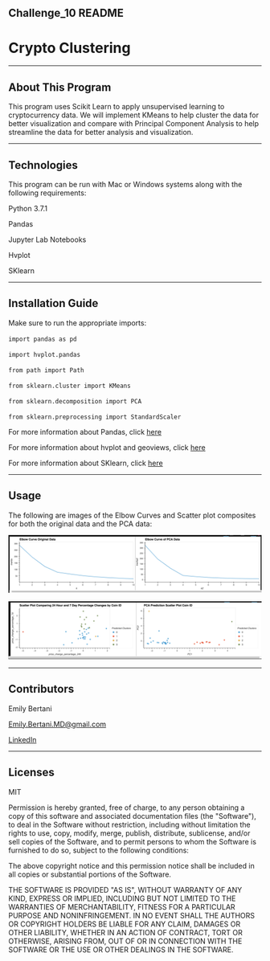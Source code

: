 ## Challenge_10 README

# Crypto Clustering

---

## About This Program

This program uses Scikit Learn to apply unsupervised learning to cryptocurrency data. We will implement KMeans to help cluster the data for better visualization and compare with Principal Component Analysis to help streamline the data for better analysis and visualization. 

---

## Technologies

This program can be run with Mac or Windows systems along with the following requirements:

Python 3.7.1

Pandas

Jupyter Lab Notebooks

Hvplot

SKlearn


---


## Installation Guide

Make sure to run the appropriate imports:

`import pandas as pd`

`import hvplot.pandas`

`from path import Path`

`from sklearn.cluster import KMeans`

`from sklearn.decomposition import PCA`

`from sklearn.preprocessing import StandardScaler`



For more information about Pandas, click [here](https://pandas.pydata.org/)

For more information about hvplot and geoviews, click [here](https://hvplot.holoviz.org/)

For more information about SKlearn, click [here](https://scikit-learn.org/stable/)


---


## Usage


The following are images of the Elbow Curves and Scatter plot composites for both the original data and the PCA data:

![Composite Elbow Curve](https://github.com/EmilyBertani/Challenge_10/blob/main/Challenge_10_Starter_Code/Composite_Elbow_Curve.png)

![Composite Scatter Plot](https://github.com/EmilyBertani/Challenge_10/blob/main/Challenge_10_Starter_Code/Composite_Scatter_Plot.png)


---


## Contributors

Emily Bertani

Emily.Bertani.MD@gmail.com

[LinkedIn](https://www.linkedin.com/feed/)


---


## Licenses

MIT

Permission is hereby granted, free of charge, to any person obtaining a copy of this software and associated documentation files (the "Software"), to deal in the Software without restriction, including without limitation the rights to use, copy, modify, merge, publish, distribute, sublicense, and/or sell copies of the Software, and to permit persons to whom the Software is furnished to do so, subject to the following conditions:

The above copyright notice and this permission notice shall be included in all copies or substantial portions of the Software.

THE SOFTWARE IS PROVIDED "AS IS", WITHOUT WARRANTY OF ANY KIND, EXPRESS OR IMPLIED, INCLUDING BUT NOT LIMITED TO THE WARRANTIES OF MERCHANTABILITY, FITNESS FOR A PARTICULAR PURPOSE AND NONINFRINGEMENT. IN NO EVENT SHALL THE AUTHORS OR COPYRIGHT HOLDERS BE LIABLE FOR ANY CLAIM, DAMAGES OR OTHER LIABILITY, WHETHER IN AN ACTION OF CONTRACT, TORT OR OTHERWISE, ARISING FROM, OUT OF OR IN CONNECTION WITH THE SOFTWARE OR THE USE OR OTHER DEALINGS IN THE SOFTWARE.

